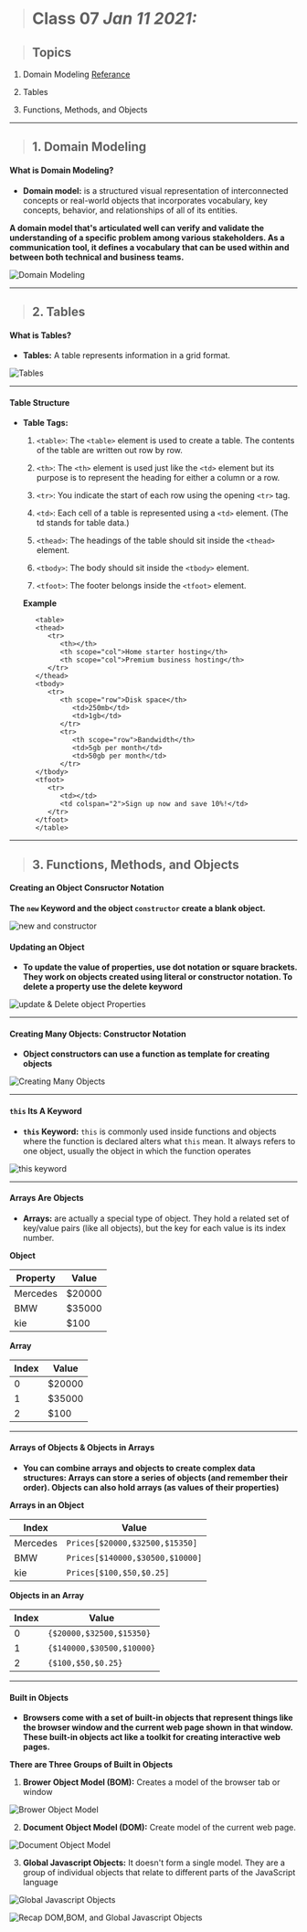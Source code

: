 > # Class 07 *Jan 11 2021:*

> ## Topics

   1. Domain Modeling [Referance](https://github.com/codefellows/domain_modeling#domain-modeling)
    
   2. Tables
    
   3. Functions, Methods, and Objects
    
   
   

---

> ## 1. Domain Modeling

#### **What is Domain Modeling?**

* **Domain model:** is a structured visual representation of interconnected concepts or real-world objects that incorporates vocabulary, key concepts, behavior, and relationships of all of its entities.

**A domain model that's articulated well can verify and validate the understanding of a specific problem among various stakeholders. As a communication tool, it defines a vocabulary that can be used within and between both technical and business teams.**

![Domain Modeling](https://sparxsystems.com/enterprise_architect_user_guide/14.0/images/domain-model-5600.png)

---

> ## 2. Tables

#### **What is Tables?**

* **Tables:** A table represents information in a grid format.

![Tables](https://mdn.mozillademos.org/files/14587/swimming-timetable.png)

----

#### **Table Structure**

* **Table Tags:**

   1. `<table>`: The `<table>` element is used to create a table. The contents of the table are written out row by row.
   
   2. `<th>`: The `<th>` element is used just like the `<td>` element but its purpose is to represent the heading for either a column or  a row.
   
   3. `<tr>`: You indicate the start of each row using the opening `<tr>` tag.
   
   4. `<td>`: Each cell of a table is represented using a `<td>` element. (The td stands for table data.)
   
   5. `<thead>`: The headings of the table should sit inside the `<thead>` element. 
   
   6. `<tbody>`: The body should sit inside the `<tbody>` element.

   7. `<tfoot>`: The footer belongs inside the `<tfoot>` element.


   **Example**
   
         <table>
         <thead>
            <tr>
               <th></th>
               <th scope="col">Home starter hosting</th>
               <th scope="col">Premium business hosting</th>
            </tr>
         </thead>
         <tbody>
            <tr>
               <th scope="row">Disk space</th>
                  <td>250mb</td>
                  <td>1gb</td>
               </tr>
               <tr>
                  <th scope="row">Bandwidth</th>
                  <td>5gb per month</td>
                  <td>50gb per month</td>
               </tr>
         </tbody>
         <tfoot>
            <tr>
               <td></td>
               <td colspan="2">Sign up now and save 10%!</td>
            </tr>
         </tfoot>
         </table>
   
   
---

> ## 3. Functions, Methods, and Objects

#### **Creating an Object Consructor Notation**

**The `new` Keyword and the object `constructor` create a blank object.**

![new and constructor](https://image.slidesharecdn.com/introductiontooojs-140127004826-phpapp01/95/introduction-to-object-oriented-javascript-6-638.jpg?cb=1390783865)


#### **Updating an Object**

* **To update the value of properties, use dot notation or square brackets. They work on objects created using literal or constructor notation. To delete a property use the delete keyword**


![update & Delete object Properties](https://flaviocopes.com/how-to-remove-object-property-javascript/delete-object-property.png)

----


#### **Creating Many Objects: Constructor Notation**

* **Object constructors can use a function as template for creating objects**

![Creating Many Objects](https://miro.medium.com/max/1964/1*FV5pGUFrVhshmxQI9WdsuA.png)

----


#### **`this` Its A Keyword**

* **`this` Keyword:** `this` is commonly used inside functions and objects where the function is declared alters what `this` mean. It always refers to one object, usually the object in which the function operates 

![this keyword](https://www.tutorialsteacher.com/Content/images/oo-js/this-global.png)


----


#### **Arrays Are Objects**

* **Arrays:** are actually a special type of object. They hold a related set of key/value pairs (like all objects), but the key for each value is its index number.

**Object**

| Property | Value  |
|----------|--------|
| Mercedes | $20000 |
| BMW      | $35000 |
| kie      | $100   |

**Array**

| Index | Value  |
|-------|--------|
|   0   | $20000 |
|   1   | $35000 |
|   2   |  $100  |

----

#### **Arrays of Objects & Objects in Arrays**

* **You can combine arrays and objects to create complex data structures: Arrays can store a series of objects (and remember their order). Objects can also hold arrays (as values of their properties)**


**Arrays in an Object**

| Index    | Value                           |
|----------|---------------------------------|
| Mercedes | `Prices[$20000,$32500,$15350]`  |
|    BMW   | `Prices[$140000,$30500,$10000]` |
|    kie   |     `Prices[$100,$50,$0.25]`    |


**Objects in an Array**


| Index | Value                     |
|-------|---------------------------|
|   0   | `{$20000,$32500,$15350}`  |
|   1   | `{$140000,$30500,$10000}` |
|   2   |     `{$100,$50,$0.25}`    |

----

#### **Built in Objects**

* **Browsers come with a set of built-in objects that represent things like the browser window and the current web page shown in that window. These built-in objects act like a toolkit for creating interactive web pages.**

**There are Three Groups of Built in Objects**

1. **Brower Object Model (BOM):** Creates a model of the browser tab or window 


![Brower Object Model](https://image.slidesharecdn.com/013browserobjectmodel-190503092234/95/javascript-chapter-13-browser-object-modelbom-5-638.jpg?cb=1556875428)


2. **Document Object Model (DOM):** Create model of the current web page.

![Document Object Model](https://www.pierre-giraud.com/wp-content/uploads/2019/11/javascript-representation-dom.jpg)


3. **Global Javascript Objects:** It doesn't form a single model. They are a group of individual objects that relate to different parts of the JavaScript language


![Global Javascript Objects](https://res.cloudinary.com/practicaldev/image/fetch/s--jRLu_Z5j--/c_limit%2Cf_auto%2Cfl_progressive%2Cq_auto%2Cw_880/https://dev-to-uploads.s3.amazonaws.com/i/q6pyi9z2qpt9iai9foqx.png)


![Recap DOM,BOM, and Global Javascript Objects ](https://javascript.info/article/browser-environment/windowObjects.svg)



